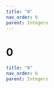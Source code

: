 ```yaml
---
title: "0"
nav_order: 0
parent: Integers
---
```


# 0

```yaml
title: "0"
nav_order: 0
parent: Integers
```
